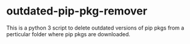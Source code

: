 # outdated-pip-pkg-remover
This is a python 3 script to delete outdated versions of pip pkgs from a perticular folder where pip pkgs are downloaded.
